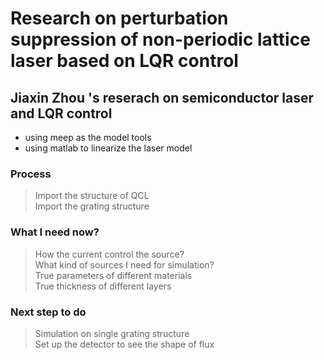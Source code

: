 # Research on perturbation suppression of non-periodic lattice laser based on LQR control
## Jiaxin Zhou 's reserach on semiconductor laser and LQR control

- using meep as the model tools
- using matlab to linearize the laser model

### Process 
> Import the structure of QCL  
> Import the grating structure

### What I need now?
> How the current control the source?  
> What kind of sources I need for simulation?  
> True parameters of different materials  
> True thickness of different layers  

### Next step to do   
> Simulation on single grating structure  
> Set up the detector to see the shape of flux  

